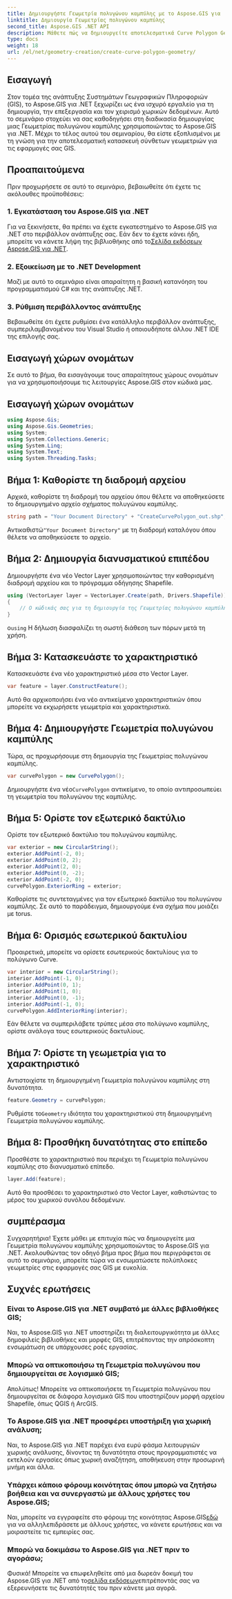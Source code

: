 ```yaml
---
title: Δημιουργήστε Γεωμετρία πολυγώνου καμπύλης με το Aspose.GIS για .NET
linktitle: Δημιουργία Γεωμετρίας πολυγώνου καμπύλης
second_title: Aspose.GIS .NET API
description: Μάθετε πώς να δημιουργείτε αποτελεσματικά Curve Polygon Geometry χρησιμοποιώντας το Aspose.GIS για .NET. Ακολουθήστε τον βήμα προς βήμα οδηγό μας για απρόσκοπτη πρόσβαση στις εφαρμογές GIS σας.
type: docs
weight: 18
url: /el/net/geometry-creation/create-curve-polygon-geometry/
---
```

## Εισαγωγή
Στον τομέα της ανάπτυξης Συστημάτων Γεωγραφικών Πληροφοριών (GIS), το Aspose.GIS για .NET ξεχωρίζει ως ένα ισχυρό εργαλείο για τη δημιουργία, την επεξεργασία και τον χειρισμό χωρικών δεδομένων. Αυτό το σεμινάριο στοχεύει να σας καθοδηγήσει στη διαδικασία δημιουργίας μιας Γεωμετρίας πολυγώνου καμπύλης χρησιμοποιώντας το Aspose.GIS για .NET. Μέχρι το τέλος αυτού του σεμιναρίου, θα είστε εξοπλισμένοι με τη γνώση για την αποτελεσματική κατασκευή σύνθετων γεωμετριών για τις εφαρμογές σας GIS.
## Προαπαιτούμενα
Πριν προχωρήσετε σε αυτό το σεμινάριο, βεβαιωθείτε ότι έχετε τις ακόλουθες προϋποθέσεις:
### 1. Εγκατάσταση του Aspose.GIS για .NET
 Για να ξεκινήσετε, θα πρέπει να έχετε εγκατεστημένο το Aspose.GIS για .NET στο περιβάλλον ανάπτυξης σας. Εάν δεν το έχετε κάνει ήδη, μπορείτε να κάνετε λήψη της βιβλιοθήκης από το[Σελίδα εκδόσεων Aspose.GIS για .NET](https://releases.aspose.com/gis/net/).
### 2. Εξοικείωση με το .NET Development
Μαζί με αυτό το σεμινάριο είναι απαραίτητη η βασική κατανόηση του προγραμματισμού C# και της ανάπτυξης .NET.
### 3. Ρύθμιση περιβάλλοντος ανάπτυξης
Βεβαιωθείτε ότι έχετε ρυθμίσει ένα κατάλληλο περιβάλλον ανάπτυξης, συμπεριλαμβανομένου του Visual Studio ή οποιουδήποτε άλλου .NET IDE της επιλογής σας.

## Εισαγωγή χώρων ονομάτων
Σε αυτό το βήμα, θα εισαγάγουμε τους απαραίτητους χώρους ονομάτων για να χρησιμοποιήσουμε τις λειτουργίες Aspose.GIS στον κώδικά μας.
## Εισαγωγή χώρων ονομάτων
```csharp
using Aspose.Gis;
using Aspose.Gis.Geometries;
using System;
using System.Collections.Generic;
using System.Linq;
using System.Text;
using System.Threading.Tasks;
```

## Βήμα 1: Καθορίστε τη διαδρομή αρχείου
Αρχικά, καθορίστε τη διαδρομή του αρχείου όπου θέλετε να αποθηκεύσετε το δημιουργημένο αρχείο σχήματος πολυγώνου καμπύλης.
```csharp
string path = "Your Document Directory" + "CreateCurvePolygon_out.shp";
```
 Αντικαθιστώ`"Your Document Directory"` με τη διαδρομή καταλόγου όπου θέλετε να αποθηκεύσετε το αρχείο.
## Βήμα 2: Δημιουργία διανυσματικού επιπέδου
Δημιουργήστε ένα νέο Vector Layer χρησιμοποιώντας την καθορισμένη διαδρομή αρχείου και το πρόγραμμα οδήγησης Shapefile.
```csharp
using (VectorLayer layer = VectorLayer.Create(path, Drivers.Shapefile))
{
    // Ο κώδικάς σας για τη δημιουργία της Γεωμετρίας πολυγώνου καμπύλης θα πάει εδώ
}
```
 ο`using` Η δήλωση διασφαλίζει τη σωστή διάθεση των πόρων μετά τη χρήση.
## Βήμα 3: Κατασκευάστε το χαρακτηριστικό
Κατασκευάστε ένα νέο χαρακτηριστικό μέσα στο Vector Layer.
```csharp
var feature = layer.ConstructFeature();
```
Αυτό θα αρχικοποιήσει ένα νέο αντικείμενο χαρακτηριστικών όπου μπορείτε να εκχωρήσετε γεωμετρία και χαρακτηριστικά.
## Βήμα 4: Δημιουργήστε Γεωμετρία πολυγώνου καμπύλης
Τώρα, ας προχωρήσουμε στη δημιουργία της Γεωμετρίας πολυγώνου καμπύλης.
```csharp
var curvePolygon = new CurvePolygon();
```
 Δημιουργήστε ένα νέο`CurvePolygon` αντικείμενο, το οποίο αντιπροσωπεύει τη γεωμετρία του πολυγώνου της καμπύλης.
## Βήμα 5: Ορίστε τον εξωτερικό δακτύλιο
Ορίστε τον εξωτερικό δακτύλιο του πολυγώνου καμπύλης.
```csharp
var exterior = new CircularString();
exterior.AddPoint(-2, 0);
exterior.AddPoint(0, 2);
exterior.AddPoint(2, 0);
exterior.AddPoint(0, -2);
exterior.AddPoint(-2, 0);
curvePolygon.ExteriorRing = exterior;
```
Καθορίστε τις συντεταγμένες για τον εξωτερικό δακτύλιο του πολυγώνου καμπύλης. Σε αυτό το παράδειγμα, δημιουργούμε ένα σχήμα που μοιάζει με torus.
## Βήμα 6: Ορισμός εσωτερικού δακτυλίου
Προαιρετικά, μπορείτε να ορίσετε εσωτερικούς δακτυλίους για το πολύγωνο Curve.
```csharp
var interior = new CircularString();
interior.AddPoint(-1, 0);
interior.AddPoint(0, 1);
interior.AddPoint(1, 0);
interior.AddPoint(0, -1);
interior.AddPoint(-1, 0);
curvePolygon.AddInteriorRing(interior);
```
Εάν θέλετε να συμπεριλάβετε τρύπες μέσα στο πολύγωνο καμπύλης, ορίστε ανάλογα τους εσωτερικούς δακτυλίους.
## Βήμα 7: Ορίστε τη γεωμετρία για το χαρακτηριστικό
Αντιστοιχίστε τη δημιουργημένη Γεωμετρία πολυγώνου καμπύλης στη δυνατότητα.
```csharp
feature.Geometry = curvePolygon;
```
 Ρυθμίστε το`Geometry` ιδιότητα του χαρακτηριστικού στη δημιουργημένη Γεωμετρία πολυγώνου καμπύλης.
## Βήμα 8: Προσθήκη δυνατότητας στο επίπεδο
Προσθέστε το χαρακτηριστικό που περιέχει τη Γεωμετρία πολυγώνου καμπύλης στο διανυσματικό επίπεδο.
```csharp
layer.Add(feature);
```
Αυτό θα προσθέσει το χαρακτηριστικό στο Vector Layer, καθιστώντας το μέρος του χωρικού συνόλου δεδομένων.

## συμπέρασμα
Συγχαρητήρια! Έχετε μάθει με επιτυχία πώς να δημιουργείτε μια Γεωμετρία πολυγώνου καμπύλης χρησιμοποιώντας το Aspose.GIS για .NET. Ακολουθώντας τον οδηγό βήμα προς βήμα που περιγράφεται σε αυτό το σεμινάριο, μπορείτε τώρα να ενσωματώσετε πολύπλοκες γεωμετρίες στις εφαρμογές σας GIS με ευκολία.
## Συχνές ερωτήσεις
### Είναι το Aspose.GIS για .NET συμβατό με άλλες βιβλιοθήκες GIS;
Ναι, το Aspose.GIS για .NET υποστηρίζει τη διαλειτουργικότητα με άλλες δημοφιλείς βιβλιοθήκες και μορφές GIS, επιτρέποντας την απρόσκοπτη ενσωμάτωση σε υπάρχουσες ροές εργασίας.
### Μπορώ να οπτικοποιήσω τη Γεωμετρία πολυγώνου που δημιουργείται σε λογισμικό GIS;
Απολύτως! Μπορείτε να οπτικοποιήσετε τη Γεωμετρία πολυγώνου που δημιουργείται σε διάφορα λογισμικά GIS που υποστηρίζουν μορφή αρχείου Shapefile, όπως QGIS ή ArcGIS.
### Το Aspose.GIS για .NET προσφέρει υποστήριξη για χωρική ανάλυση;
Ναι, το Aspose.GIS για .NET παρέχει ένα ευρύ φάσμα λειτουργιών χωρικής ανάλυσης, δίνοντας τη δυνατότητα στους προγραμματιστές να εκτελούν εργασίες όπως χωρική αναζήτηση, αποθήκευση στην προσωρινή μνήμη και άλλα.
### Υπάρχει κάποιο φόρουμ κοινότητας όπου μπορώ να ζητήσω βοήθεια και να συνεργαστώ με άλλους χρήστες του Aspose.GIS;
 Ναι, μπορείτε να εγγραφείτε στο φόρουμ της κοινότητας Aspose.GIS[εδώ](https://forum.aspose.com/c/gis/33) για να αλληλεπιδράσετε με άλλους χρήστες, να κάνετε ερωτήσεις και να μοιραστείτε τις εμπειρίες σας.
### Μπορώ να δοκιμάσω το Aspose.GIS για .NET πριν το αγοράσω;
 Φυσικά! Μπορείτε να επωφεληθείτε από μια δωρεάν δοκιμή του Aspose.GIS για .NET από το[σελίδα εκδόσεων](https://releases.aspose.com/)επιτρέποντάς σας να εξερευνήσετε τις δυνατότητές του πριν κάνετε μια αγορά.